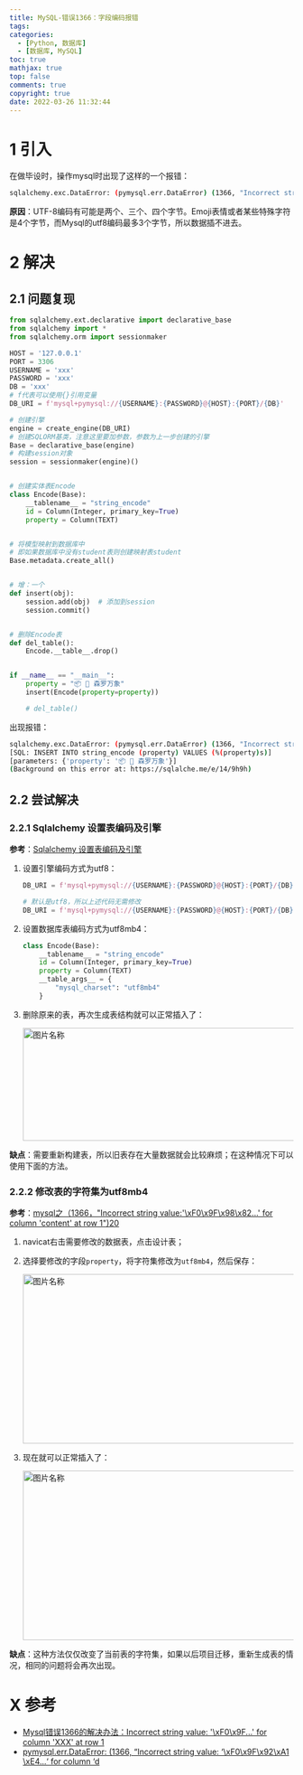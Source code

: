 ```yaml
---
title: MySQL-错误1366：字段编码报错
tags:
categories:
  - [Python, 数据库]
  - [数据库, MySQL]
toc: true
mathjax: true
top: false
comments: true
copyright: true
date: 2022-03-26 11:32:44
---
```


# 1 引入

在做毕设时，操作mysql时出现了这样的一个报错：

```sh
sqlalchemy.exc.DataError: (pymysql.err.DataError) (1366, "Incorrect string value: '\\xF2\\x88\\xBF\\xB6E ...' for column 'property' at row 1")
```

**原因**：UTF-8编码有可能是两个、三个、四个字节。Emoji表情或者某些特殊字符是4个字节，而Mysql的utf8编码最多3个字节，所以数据插不进去。

# 2 解决

## 2.1 问题复现

```python
from sqlalchemy.ext.declarative import declarative_base
from sqlalchemy import *
from sqlalchemy.orm import sessionmaker

HOST = '127.0.0.1'
PORT = 3306
USERNAME = 'xxx'
PASSWORD = 'xxx'
DB = 'xxx'
# f代表可以使用{}引用变量
DB_URI = f'mysql+pymysql://{USERNAME}:{PASSWORD}@{HOST}:{PORT}/{DB}'

# 创建引擎
engine = create_engine(DB_URI)
# 创建SQLORM基类，注意这里要加参数，参数为上一步创建的引擎
Base = declarative_base(engine)
# 构建session对象
session = sessionmaker(engine)()


# 创建实体表Encode
class Encode(Base):
    __tablename__ = "string_encode"
    id = Column(Integer, primary_key=True)
    property = Column(TEXT)


# 将模型映射到数据库中
# 即如果数据库中没有student表则创建映射表student
Base.metadata.create_all()


# 增：一个
def insert(obj):
    session.add(obj)  # 添加到session
    session.commit()


# 删除Encode表
def del_table():
    Encode.__table__.drop()


if __name__ == "__main__":
    property = "📦 🚀 森罗万象"
    insert(Encode(property=property))

    # del_table()

```

出现报错：

```sh
sqlalchemy.exc.DataError: (pymysql.err.DataError) (1366, "Incorrect string value: '\\xF0\\x9F\\x93\\xA6 \\xF0...' for column 'property' at row 1")
[SQL: INSERT INTO string_encode (property) VALUES (%(property)s)]
[parameters: {'property': '📦 🚀 森罗万象'}]
(Background on this error at: https://sqlalche.me/e/14/9h9h)
```

## 2.2 尝试解决

### 2.2.1 Sqlalchemy 设置表编码及引擎

**参考**：[Sqlalchemy 设置表编码及引擎](https://blog.csdn.net/weixin_34015336/article/details/93760632)

1. 设置引擎编码方式为utf8：

   ```python
   DB_URI = f'mysql+pymysql://{USERNAME}:{PASSWORD}@{HOST}:{PORT}/{DB}?charset=utf8'
   
   # 默认是utf8，所以上述代码无需修改
   DB_URI = f'mysql+pymysql://{USERNAME}:{PASSWORD}@{HOST}:{PORT}/{DB}'
   ```

2. 设置数据库表编码方式为utf8mb4：

   ```python
   class Encode(Base):
       __tablename__ = "string_encode"
       id = Column(Integer, primary_key=True)
       property = Column(TEXT)
       __table_args__ = {
           "mysql_charset": "utf8mb4"
       }
   ```

3. 删除原来的表，再次生成表结构就可以正常插入了：

   <img src="https://s2.loli.net/2022/03/26/TlzLxG3yScio7EY.png" width = "800" height = "200" alt="图片名称" align=center id=119 />

**缺点**：需要重新构建表，所以旧表存在大量数据就会比较麻烦；在这种情况下可以使用下面的方法。

### 2.2.2 修改表的字符集为utf8mb4

**参考**：[mysql之（1366，"Incorrect string value:'\\xF0\\x9F\\x98\\x82...' for column 'content' at row 1")20](https://blog.csdn.net/qlzy_5418/article/details/91973353)

1. navicat右击需要修改的数据表，点击设计表；

2. 选择要修改的字段`property`，将字符集修改为`utf8mb4`，然后保存：

   <img src="https://s2.loli.net/2022/03/26/Ne1f5wn8GOLZqxt.png" width = "800" height = "300" alt="图片名称" align=center id=120 />

3. 现在就可以正常插入了：

   <img src="https://s2.loli.net/2022/03/26/8pfV65gsinLQFMS.png" width = "800" height = "300" alt="图片名称" align=center id=121 />

**缺点**：这种方法仅仅改变了当前表的字符集，如果以后项目迁移，重新生成表的情况，相同的问题将会再次出现。

# X 参考

* [Mysql错误1366的解决办法：Incorrect string value: '\xF0\x9F...' for column 'XXX' at row 1](https://blog.csdn.net/zz975896590/article/details/119991096)
* [pymysql.err.DataError: (1366, “Incorrect string value: ‘\\xF0\\x9F\\x92\\xA1 \\xE4...‘ for column ‘d](https://blog.csdn.net/wenxingchen/article/details/118021258)
